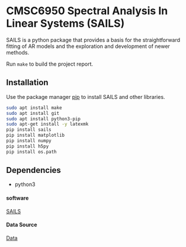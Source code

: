 # CMSC6950 Spectral Analysis In Linear Systems (SAILS)

SAILS is a python package that provides a basis for the straightforward fitting of AR models and the exploration and development of newer methods.

Run ```make``` to build the project report. 

## Installation 

Use the package manager [pip](https://pip.pypa.io/en/stable/) to install SAILS and other libraries.

```bash
sudo apt install make
sudo apt install git
sudo apt install python3-pip
sudo apt-get install -y latexmk
pip install sails
pip install matplotlib
pip install numpy
pip install h5py
pip install os.path

```  

## Dependencies
* python3

#### software

[SAILS](https://vcs.ynic.york.ac.uk/analysis/sails)

#### Data Source

[Data](https://vcs.ynic.york.ac.uk/analysis/sails-example-data/-/tree/master)

